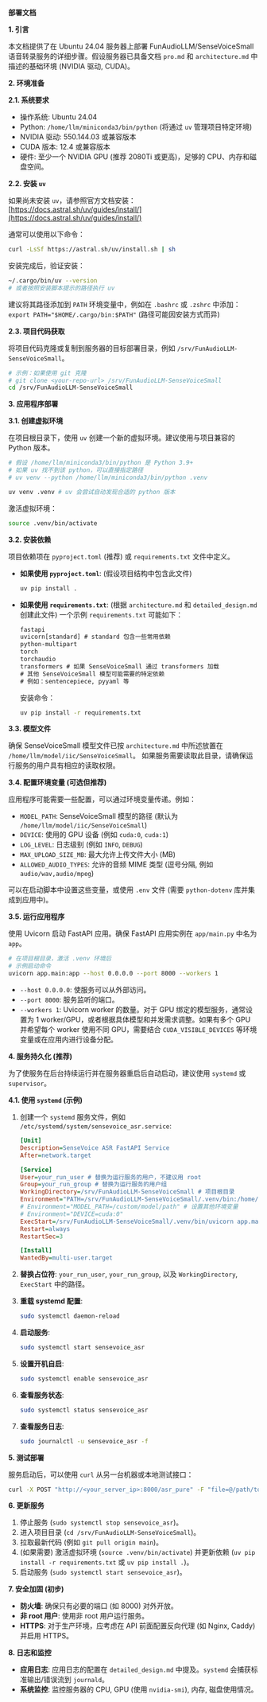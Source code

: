  **部署文档**

**1. 引言**

本文档提供了在 Ubuntu 24.04 服务器上部署 FunAudioLLM/SenseVoiceSmall 语音转录服务的详细步骤。假设服务器已具备文档 `pro.md` 和 `architecture.md` 中描述的基础环境 (NVIDIA 驱动, CUDA)。

**2. 环境准备**

**2.1. 系统要求**

*   操作系统: Ubuntu 24.04
*   Python: `/home/llm/miniconda3/bin/python` (将通过 `uv` 管理项目特定环境)
*   NVIDIA 驱动: 550.144.03 或兼容版本
*   CUDA 版本: 12.4 或兼容版本
*   硬件: 至少一个 NVIDIA GPU (推荐 2080Ti 或更高)，足够的 CPU、内存和磁盘空间。

**2.2. 安装 `uv`**

如果尚未安装 `uv`，请参照官方文档安装：[https://docs.astral.sh/uv/guides/install/](https://docs.astral.sh/uv/guides/install/)

通常可以使用以下命令：
```bash
curl -LsSf https://astral.sh/uv/install.sh | sh
```
安装完成后，验证安装：
```bash
~/.cargo/bin/uv --version 
# 或者按照安装脚本提示的路径执行 uv
```
建议将其路径添加到 `PATH` 环境变量中，例如在 `.bashrc` 或 `.zshrc` 中添加：
`export PATH="$HOME/.cargo/bin:$PATH"` (路径可能因安装方式而异)

**2.3. 项目代码获取**

将项目代码克隆或复制到服务器的目标部署目录，例如 `/srv/FunAudioLLM-SenseVoiceSmall`。

```bash
# 示例：如果使用 git 克隆
# git clone <your-repo-url> /srv/FunAudioLLM-SenseVoiceSmall
cd /srv/FunAudioLLM-SenseVoiceSmall
```

**3. 应用程序部署**

**3.1. 创建虚拟环境**

在项目根目录下，使用 `uv` 创建一个新的虚拟环境。建议使用与项目兼容的 Python 版本。

```bash
# 假设 /home/llm/miniconda3/bin/python 是 Python 3.9+
# 如果 uv 找不到该 python，可以直接指定路径
# uv venv --python /home/llm/miniconda3/bin/python .venv

uv venv .venv # uv 会尝试自动发现合适的 python 版本
```

激活虚拟环境：
```bash
source .venv/bin/activate
```

**3.2. 安装依赖**

项目依赖项在 `pyproject.toml` (推荐) 或 `requirements.txt` 文件中定义。

*   **如果使用 `pyproject.toml`**: (假设项目结构中包含此文件)
    ```bash
    uv pip install .
    ```
*   **如果使用 `requirements.txt`**: (根据 `architecture.md` 和 `detailed_design.md` 创建此文件)
    一个示例 `requirements.txt` 可能如下：
    ```txt
    fastapi
    uvicorn[standard] # standard 包含一些常用依赖
    python-multipart
    torch
    torchaudio
    transformers # 如果 SenseVoiceSmall 通过 transformers 加载
    # 其他 SenseVoiceSmall 模型可能需要的特定依赖
    # 例如：sentencepiece, pyyaml 等
    ```
    安装命令：
    ```bash
    uv pip install -r requirements.txt
    ```

**3.3. 模型文件**

确保 SenseVoiceSmall 模型文件已按 `architecture.md` 中所述放置在 `/home/llm/model/iic/SenseVoiceSmall`。
如果服务需要读取此目录，请确保运行服务的用户具有相应的读取权限。

**3.4. 配置环境变量 (可选但推荐)**

应用程序可能需要一些配置，可以通过环境变量传递。例如：

*   `MODEL_PATH`: SenseVoiceSmall 模型的路径 (默认为 `/home/llm/model/iic/SenseVoiceSmall`)
*   `DEVICE`: 使用的 GPU 设备 (例如 `cuda:0`, `cuda:1`)
*   `LOG_LEVEL`: 日志级别 (例如 `INFO`, `DEBUG`)
*   `MAX_UPLOAD_SIZE_MB`: 最大允许上传文件大小 (MB)
*   `ALLOWED_AUDIO_TYPES`: 允许的音频 MIME 类型 (逗号分隔, 例如 `audio/wav,audio/mpeg`)

可以在启动脚本中设置这些变量，或使用 `.env` 文件 (需要 `python-dotenv` 库并集成到应用中)。

**3.5. 运行应用程序**

使用 Uvicorn 启动 FastAPI 应用。确保 FastAPI 应用实例在 `app/main.py` 中名为 `app`。

```bash
# 在项目根目录，激活 .venv 环境后
# 示例启动命令
uvicorn app.main:app --host 0.0.0.0 --port 8000 --workers 1
```

*   `--host 0.0.0.0`: 使服务可以从外部访问。
*   `--port 8000`: 服务监听的端口。
*   `--workers 1`: Uvicorn worker 的数量。对于 GPU 绑定的模型服务，通常设置为 1 worker/GPU，或者根据具体模型和并发需求调整。如果有多个 GPU 并希望每个 worker 使用不同 GPU，需要结合 `CUDA_VISIBLE_DEVICES` 等环境变量或在应用内进行设备分配。

**4. 服务持久化 (推荐)**

为了使服务在后台持续运行并在服务器重启后自动启动，建议使用 `systemd` 或 `supervisor`。

**4.1. 使用 `systemd` (示例)**

1.  创建一个 `systemd` 服务文件，例如 `/etc/systemd/system/sensevoice_asr.service`:

    ```ini
    [Unit]
    Description=SenseVoice ASR FastAPI Service
    After=network.target

    [Service]
    User=your_run_user # 替换为运行服务的用户，不建议用 root
    Group=your_run_group # 替换为运行服务的用户组
    WorkingDirectory=/srv/FunAudioLLM-SenseVoiceSmall # 项目根目录
    Environment="PATH=/srv/FunAudioLLM-SenseVoiceSmall/.venv/bin:/home/llm/miniconda3/bin:$PATH" # 确保虚拟环境的 python 和 uv 被找到
    # Environment="MODEL_PATH=/custom/model/path" # 设置其他环境变量
    # Environment="DEVICE=cuda:0"
    ExecStart=/srv/FunAudioLLM-SenseVoiceSmall/.venv/bin/uvicorn app.main:app --host 0.0.0.0 --port 8000 --workers 1
    Restart=always
    RestartSec=3

    [Install]
    WantedBy=multi-user.target
    ```

2.  **替换占位符**: `your_run_user`, `your_run_group`, 以及 `WorkingDirectory`, `ExecStart` 中的路径。
3.  **重载 systemd 配置**:
    ```bash
    sudo systemctl daemon-reload
    ```
4.  **启动服务**:
    ```bash
    sudo systemctl start sensevoice_asr
    ```
5.  **设置开机自启**:
    ```bash
    sudo systemctl enable sensevoice_asr
    ```
6.  **查看服务状态**:
    ```bash
    sudo systemctl status sensevoice_asr
    ```
7.  **查看服务日志**:
    ```bash
    sudo journalctl -u sensevoice_asr -f
    ```

**5. 测试部署**

服务启动后，可以使用 `curl` 从另一台机器或本地测试接口：

```bash
curl -X POST "http://<your_server_ip>:8000/asr_pure" -F "file=@/path/to/your/test_audio.wav"
```

**6. 更新服务**

1.  停止服务 (`sudo systemctl stop sensevoice_asr`)。
2.  进入项目目录 (`cd /srv/FunAudioLLM-SenseVoiceSmall`)。
3.  拉取最新代码 (例如 `git pull origin main`)。
4.  (如果需要) 激活虚拟环境 (`source .venv/bin/activate`) 并更新依赖 (`uv pip install -r requirements.txt` 或 `uv pip install .`)。
5.  启动服务 (`sudo systemctl start sensevoice_asr`)。

**7. 安全加固 (初步)**

*   **防火墙**: 确保只有必要的端口 (如 8000) 对外开放。
*   **非 root 用户**: 使用非 root 用户运行服务。
*   **HTTPS**: 对于生产环境，应考虑在 API 前面配置反向代理 (如 Nginx, Caddy) 并启用 HTTPS。

**8. 日志和监控**

*   **应用日志**: 应用日志的配置在 `detailed_design.md` 中提及。`systemd` 会捕获标准输出/错误流到 `journald`。
*   **系统监控**: 监控服务器的 CPU, GPU (使用 `nvidia-smi`), 内存, 磁盘使用情况。
